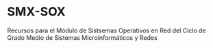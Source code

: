 # SMX-SOX
Recursos para el Módulo de Sistsemas Operativos en Red del Ciclo de Grado Medio de Sistemas Microinformáticos y Redes
